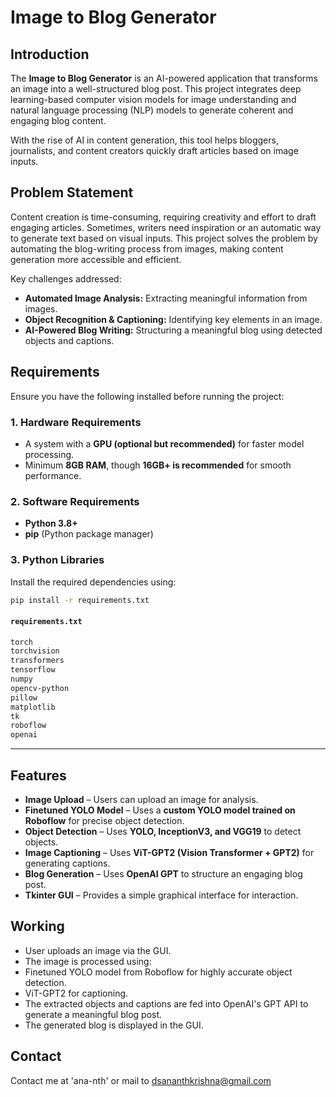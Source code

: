 # Image to Blog Generator

##  Introduction
The **Image to Blog Generator** is an AI-powered application that transforms an image into a well-structured blog post. This project integrates deep learning-based computer vision models for image understanding and natural language processing (NLP) models to generate coherent and engaging blog content.  

With the rise of AI in content generation, this tool helps bloggers, journalists, and content creators quickly draft articles based on image inputs.  

##  Problem Statement
Content creation is time-consuming, requiring creativity and effort to draft engaging articles. Sometimes, writers need inspiration or an automatic way to generate text based on visual inputs. This project solves the problem by automating the blog-writing process from images, making content generation more accessible and efficient.  

Key challenges addressed:  
- **Automated Image Analysis:** Extracting meaningful information from images.  
- **Object Recognition & Captioning:** Identifying key elements in an image.  
- **AI-Powered Blog Writing:** Structuring a meaningful blog using detected objects and captions.  

##  Requirements
Ensure you have the following installed before running the project:  

### **1. Hardware Requirements**
- A system with a **GPU (optional but recommended)** for faster model processing.  
- Minimum **8GB RAM**, though **16GB+ is recommended** for smooth performance.  

### **2. Software Requirements**
- **Python 3.8+**  
- **pip** (Python package manager)  

### **3. Python Libraries**
Install the required dependencies using:  
```bash
pip install -r requirements.txt
```

#### **`requirements.txt`**
```txt
torch
torchvision
transformers
tensorflow
numpy
opencv-python
pillow
matplotlib
tk
roboflow
openai
```

---

##  Features
-  **Image Upload** – Users can upload an image for analysis.  
-  **Finetuned YOLO Model** – Uses a **custom YOLO model trained on Roboflow** for precise object detection.  
-  **Object Detection** – Uses **YOLO, InceptionV3, and VGG19** to detect objects.  
-  **Image Captioning** – Uses **ViT-GPT2 (Vision Transformer + GPT2)** for generating captions.  
-  **Blog Generation** – Uses **OpenAI GPT** to structure an engaging blog post.
-  **Tkinter GUI** – Provides a simple graphical interface for interaction.

## Working

- User uploads an image via the GUI.
- The image is processed using:
- Finetuned YOLO model from Roboflow for highly accurate object detection.
- ViT-GPT2 for captioning.
- The extracted objects and captions are fed into OpenAI's GPT API to generate a meaningful blog post.
- The generated blog is displayed in the GUI.

## Contact

Contact me at 'ana-nth' or mail to dsananthkrishna@gmail.com
